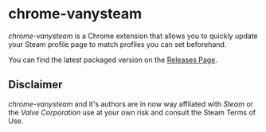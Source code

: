 chrome-vanysteam
================

*chrome-vanysteam* is a Chrome extension that allows you to quickly update your Steam profile page to match profiles you can set beforehand.

You can find the latest packaged version on the [Releases Page](https://github.com/S0lll0s/chrome-vanysteam/releases).

Disclaimer
----------
*chrome-vanysteam* and it's authors are in now way affilated with *Steam* or the *Valve Corporation* use at your own risk and consult the Steam Terms of Use.
